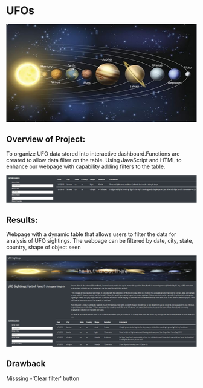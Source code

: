 # UFOs
![title_img](https://github.com/Dorislava/UFOs/blob/main/static/images/nasa.jpg)

##  Overview of Project:
To organize UFO data stored into interactive dashboard.Functions are created to allow data filter on the table. 
Using JavaScript and HTML to enhance our webpage with capability adding filters to the table. 

![page_preview](https://github.com/Dorislava/UFOs/blob/main/static/images/Fig.4.JPG)

##  Results:
Webpage with a dynamic table that allows users to filter the data for analysis of UFO sightings. 
The webpage can be filtered by date, city, state, country, shape of object seen 

![filter_img](https://github.com/Dorislava/UFOs/blob/main/static/images/Fig.2.JPG)

## Drawback
Misssing -'Clear filter' button 
